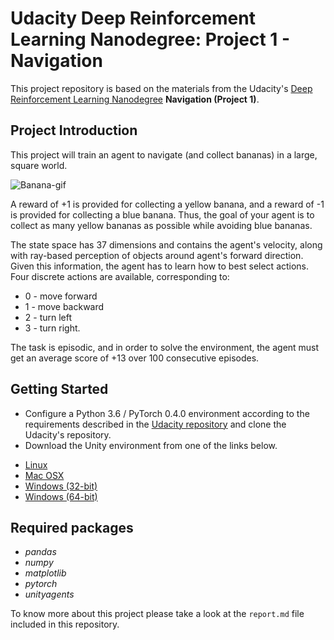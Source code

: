 # Udacity Deep Reinforcement Learning Nanodegree: Project 1 - Navigation

This project repository is based on the materials from the Udacity's [Deep Reinforcement Learning Nanodegree](https://www.udacity.com/course/deep-reinforcement-learning-nanodegree--nd893) **Navigation (Project 1)**.

## Project Introduction
This project will train an agent to navigate (and collect bananas) in a large, square world.

![Banana-gif](banana-gif.gif)

A reward of +1 is provided for collecting a yellow banana, and a reward of -1 is provided for collecting a blue banana. Thus, the goal of your agent is to collect as many yellow bananas as possible while avoiding blue bananas.

The state space has 37 dimensions and contains the agent's velocity, along with ray-based perception of objects around agent's forward direction. Given this information, the agent has to learn how to best select actions. Four discrete actions are available, corresponding to:

* 0 - move forward
* 1 - move backward
* 2 - turn left
* 3 - turn right.

The task is episodic, and in order to solve the environment, the agent must get an average score of +13 over 100 consecutive episodes.

## Getting Started
- Configure a Python 3.6 / PyTorch 0.4.0 environment according to the requirements described in the [Udacity repository](https://github.com/udacity/deep-reinforcement-learning#dependencies) and clone the Udacity's repository.
- Download the Unity environment from one of the links below.
* [Linux](https://s3-us-west-1.amazonaws.com/udacity-drlnd/P1/Banana/Banana_Linux.zip)
* [Mac OSX](https://s3-us-west-1.amazonaws.com/udacity-drlnd/P1/Banana/Banana.app.zip)
* [Windows (32-bit)](https://s3-us-west-1.amazonaws.com/udacity-drlnd/P1/Banana/Banana_Windows_x86.zip)
* [Windows (64-bit)](https://s3-us-west-1.amazonaws.com/udacity-drlnd/P1/Banana/Banana_Windows_x86_64.zip)

## Required packages

* *pandas*
* *numpy*
* *matplotlib*
* *pytorch*
* *unityagents*

To know more about this project please take a look at the `report.md` file included in this repository.
